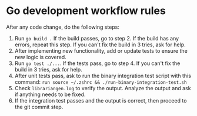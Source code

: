 # Go development workflow rules

After any code change, do the following steps:

1. Run `go build .` If the build passes, go to step 2. If the build has any errors, repeat this step. If you can't fix the build in 3 tries, ask for help.
2. After implementing new functionality, add or update tests to ensure the new logic is covered.
3. Run `go test ./...`. If the tests pass, go to step 4. If you can't fix the build in 3 tries, ask for help.
4. After unit tests pass, ask to run the binary integration test script with this command: `run source ~/.zshrc && ./run-binary-integration-test.sh`
5. Check `librariangen.log` to verify the output. Analyze the output and ask if anything needs to be fixed.
6. If the integration test passes and the output is correct, then proceed to the git commit step.
